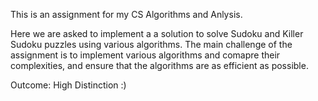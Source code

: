 This is an assignment for my CS Algorithms and Anlysis.

Here we are asked to implement a a solution to solve Sudoku and Killer Sudoku puzzles using various algorithms.
The main challenge of the assignment is to implement various algorithms and comapre their complexities,
and ensure that the algorithms are as efficient as possible.


Outcome: High Distinction :)
